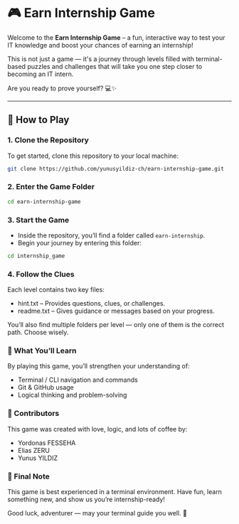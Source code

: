 # 🎮 Earn Internship Game

Welcome to the **Earn Internship Game** – a fun, interactive way to test your IT knowledge and boost your chances of earning an internship!

This is not just a game — it's a journey through levels filled with terminal-based puzzles and challenges that will take you one step closer to becoming an IT intern.

Are you ready to prove yourself? 💻✨

---

## 🚀 How to Play

### 1. Clone the Repository

To get started, clone this repository to your local machine:

```bash
git clone https://github.com/yunusyildiz-ch/earn-internship-game.git
```

### 2. Enter the Game Folder

```bash
cd earn-internship-game
```

### 3. Start the Game

- Inside the repository, you’ll find a folder called `earn-internship`.
- Begin your journey by entering this folder:

```bash
cd internship_game
```

### 4. Follow the Clues

Each level contains two key files:

- hint.txt – Provides questions, clues, or challenges.
- readme.txt – Gives guidance or messages based on your progress.

You’ll also find multiple folders per level — only one of them is the correct path. Choose wisely. 

### 🧠 What You’ll Learn

By playing this game, you’ll strengthen your understanding of:

- Terminal / CLI navigation and commands
- Git & GitHub usage
- Logical thinking and problem-solving

### 🙌 Contributors

This game was created with love, logic, and lots of coffee by:

- Yordonas FESSEHA
- Elias ZERU
- Yunus YILDIZ

### 📢 Final Note

This game is best experienced in a terminal environment.
Have fun, learn something new, and show us you’re internship-ready!

Good luck, adventurer — may your terminal guide you well. 🚀
